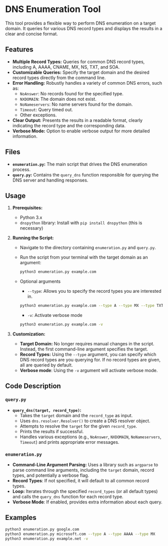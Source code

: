 # DNS Enumeration Tool

This tool provides a flexible way to perform DNS enumeration on a target domain. It queries for various DNS record types and displays the results in a clear and concise format.

## Features

*   **Multiple Record Types:** Queries for common DNS record types, including A, AAAA, CNAME, MX, NS, TXT, and SOA.
*   **Customizable Queries:** Specify the target domain and the desired record types directly from the command line.
*   **Error Handling:** Robustly handles a variety of common DNS errors, such as:
    *   `NoAnswer`: No records found for the specified type.
    *   `NXDOMAIN`: The domain does not exist.
    *   `NoNameservers`: No name servers found for the domain.
    *   `Timeout`: Query timed out.
    *   Other exceptions.
*   **Clear Output:** Presents the results in a readable format, clearly indicating the record type and the corresponding data.
*   **Verbose Mode:** Option to enable verbose output for more detailed information.

## Files

*   **`enumeration.py`:** The main script that drives the DNS enumeration process.
*   **`query.py`:** Contains the `query_dns` function responsible for querying the DNS server and handling responses.

## Usage

1.  **Prerequisites:**
    *   Python 3.x
    *   `dnspython` library: Install with `pip install dnspython` (this is necessary)

2.  **Running the Script:**

    *   Navigate to the directory containing `enumeration.py` and `query.py`.
    *   Run the script from your terminal with the target domain as an argument:

        ```bash
        python3 enumeration.py example.com
        ```
    * Optional arguments
        * `--type`: Allows you to specify the record types you are interested in.
        ```bash
        python3 enumeration.py example.com --type A --type MX --type TXT
        ```
        * `-v`: Activate verbose mode
        ```bash
        python3 enumeration.py example.com -v
        ```
3.  **Customization:**
    * **Target Domain:** No longer requires manual changes in the script. Instead, the first command-line argument specifies the target.
    *   **Record Types:** Using the `--type` argument, you can specify which DNS record types are you querying for. If no record types are given, all are queried by default.
    * **Verbose mode**: Using the `-v` argument will activate verbose mode.

## Code Description

### `query.py`

*   **`query_dns(target, record_type)`:**
    *   Takes the `target` domain and the `record_type` as input.
    *   Uses `dns.resolver.Resolver()` to create a DNS resolver object.
    *   Attempts to resolve the `target` for the given `record_type`.
    *   Prints the results if successful.
    *   Handles various exceptions (e.g., `NoAnswer`, `NXDOMAIN`, `NoNameservers`, `Timeout`) and prints appropriate error messages.

### `enumeration.py`

*   **Command-Line Argument Parsing:** Uses a library such as `argparse` to parse command line arguments, including the `target` domain, record types, and potentially a verbose flag.
* **Record Types**: If not specified, it will default to all common record types.
*   **Loop:** Iterates through the specified `record_types` (or all default types) and calls the `query_dns` function for each record type.
* **Verbose Mode**: If enabled, provides extra information about each query.

## Examples
```bash
python3 enumeration.py google.com
python3 enumeration.py microsoft.com --type A --type AAAA --type MX
python3 enumeration.py example.net -v
